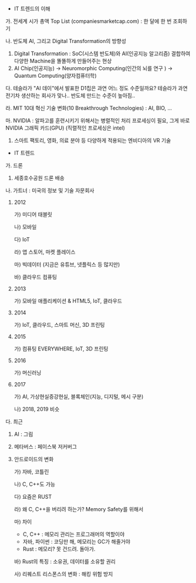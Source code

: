 * IT 트렌드의 이해



가. 전세계 시가 총액 Top List (companiesmarketcap.com) : 한 달에 한 번 조회하기

나. 반도체 AI, 그리고 Digital Transformation의 방향성

1. Digital Transformation : SoC(시스템 반도체)와 AI(인공지능 알고리즘) 결합하여 다양한 Machine을 똘똘하게 만들어주는 현상
2. AI Chip(인공지능) -> Neuromorphic Computing(인간의 뇌를 연구 ) -> Quantum Computing(양자컴퓨터학)

다. 테슬라가 "AI 데이"에서 발표한 D1칩은 과연 어느 정도 수준일까요? 테슬라가 과연 전기차 생산하는 회사가 맞나.. 반도체 만드는 수준이 높아짐..  

라. MIT 10대 혁신 기술 변화(10 Breakthrough Technologies) : AI, BIO, ...

마. NVIDIA : 알파고를 훈련시키기 위해서는 병렬적인 처리 프로세싱이 필요, 그게 바로 NVIDIA 그래픽 카드(GPU) (직렬적인 프로세싱은 intel)

1. 스마트 팩토리, 영화, 의료 분야 등 다양하게 적용되는 엔비디아의 VR 기술



* IT 트렌드



가. 드론

1. 세종호수공원 드론 배송

나. 가트너 : 미국의 정보 및 기술 자문회사

1. 2012

   가) 미디어 태블릿

   나) 모바일

   다) IoT

   라) 앱 스토어, 마켓 플레이스

   마) 빅데이터 (지금은 유튜브, 넷플릭스 등 많지만)

   바) 클라우드 컴퓨팅

2. 2013

   가) 모바일 애플리케이션 & HTML5, IoT, 클라우드

3. 2014

   가) IoT, 클라우드, 스마트 머신, 3D 프린팅

4. 2015

   가) 컴퓨팅 EVERYWHERE, IoT, 3D 프린팅

5. 2016

   가) 머신러닝

6. 2017

   가) AI, 가상현실증강현실, 블록체인(지능, 디지털, 메시 구분)

   나) 2018, 2019 비슷

다. 최근

1. AI : 그림

2. 메타버스 : 페이스북 저커버그

3. 안드로이드의 변화 

   가) 자바, 코틀린

   나) C, C++도 가능

   다) 요즘은 RUST

   라) 왜 C, C++을 버리려 하는가? Memory Safety를 위해서

   마) 차이

   * C, C++ : 메모리 관리는 프로그래머의 역할이야
   * 자바, 파이썬 : 코딩만 해, 메모리는 GC가 해줄거야
   * Rust : 메모리? 못 건드려. 돌아가.

   바) Rust의 특징 : 소유권, 데이터를 소유할 권리

   사) 리퀘스트 리스폰스의 변화 : 해킹 위험 방지


